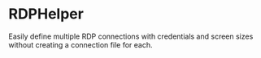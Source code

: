 # RDPHelper
Easily define multiple RDP connections with credentials and screen sizes without creating a connection file for each.
